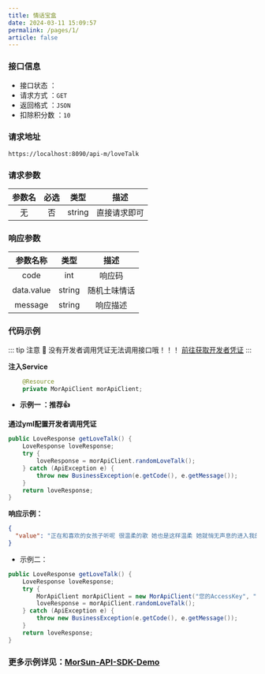 ```yaml
---
title: 情话宝盒
date: 2024-03-11 15:09:57
permalink: /pages/1/
article: false
---
```



### 接口信息

- 接口状态 ： <Badge text="正常"/>
- 请求方式 ：`GET`
- 返回格式 ：`JSON`
- 扣除积分数 ：`10`

### 请求地址
```shell
https://localhost:8090/api-m/loveTalk
```

### 请求参数

| 参数名 | 必选 | 类型 |   描述   |
|:---:|:---:|:---:|:---:|
|   无   |  否  |  string  | 直接请求即可 |

### 响应参数

|    参数名称    |   类型   |  描述  |
|:----------:|:------:|:----:|
|    code    |  int   | 响应码  |
| data.value | string | 随机土味情话 |
|  message   | string | 响应描述 |

### 代码示例

::: tip 注意 🔔️
没有开发者调用凭证无法调用接口哦！！！ [前往获取开发者凭证]()
:::

**注入Service**

```java
    @Resource
    private MorApiClient morApiClient;
```

- **示例一 ：推荐👍**

**通过yml配置开发者调用凭证**

```java
public LoveResponse getLoveTalk() {
    LoveResponse loveResponse;
    try {
        loveResponse = morApiClient.randomLoveTalk();
    } catch (ApiException e) {
        throw new BusinessException(e.getCode(), e.getMessage());
    }
    return loveResponse;
}
```

**响应示例：**

```json
{
  "value": "正在和喜欢的女孩子听呢 很温柔的歌 她也是这样温柔 她就悄无声息的进入我的生活 带着光 打破了寂静 温暖了我的整个岁月 希望姑娘与我到地老天荒 并且永远不悔"
}
```

- 示例二：

```Java
public LoveResponse getLoveTalk() {
    LoveResponse loveResponse;
    try {
        MorApiClient morApiClient = new MorApiClient("您的AccessKey", "您的SecretKey");
        loveResponse = morApiClient.randomLoveTalk();
    } catch (ApiException e) {
        throw new BusinessException(e.getCode(), e.getMessage());
    }
    return loveResponse;
}
```
###  **更多示例详见：[MorSun-API-SDK-Demo](https://github.com/LightSunMor/MorSunApiProject/blob/master/morsunapi-interface-simulation/src/main/java/com/morsun/interfacesi/Tes/SDKDemoController.java)**


